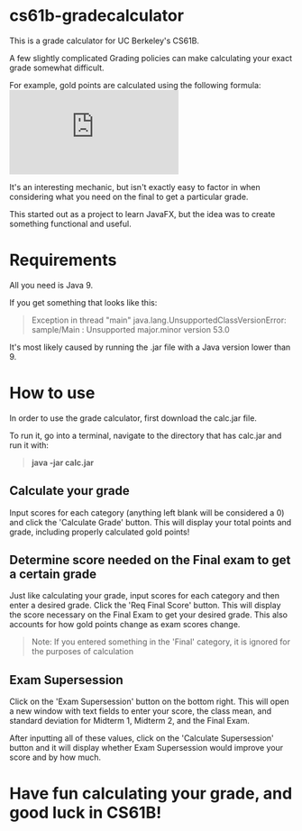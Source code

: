 # cs61b-gradecalculator
This is a grade calculator for UC Berkeley's CS61B.

A few slightly complicated Grading policies can make calculating your exact grade somewhat difficult.

For example, gold points are calculated using the following formula:
![gold points equation](https://latex.codecogs.com/gif.latex?2%20*%20%28goldPoints%20-%20goldPoints%20*%20%5Cfrac%7ByourTotalExamScore%7D%7BmaxTotalExamScore%7D%29)

It's an interesting mechanic, but isn't exactly easy to factor in when considering what you need on the final to get a particular grade.

This started out as a project to learn JavaFX, but the idea was to create something functional and useful.

# Requirements
All you need is Java 9.

If you get something that looks like this:
>Exception in thread "main" java.lang.UnsupportedClassVersionError: sample/Main : Unsupported major.minor version 53.0

It's most likely caused by running the .jar file with a Java version lower than 9.

# How to use
In order to use the grade calculator, first download the calc.jar file.

To run it, go into a terminal, navigate to the directory that has calc.jar and run it with:
>**java -jar calc.jar**

## Calculate your grade
Input scores for each category (anything left blank will be considered a 0) and click the 'Calculate Grade' button. This will display your total points and grade, including properly calculated gold points!

## Determine score needed on the Final exam to get a certain grade
Just like calculating your grade, input scores for each category and then enter a desired grade. Click the 'Req Final Score' button. This will display the score necessary on the Final Exam to get your desired grade. This also accounts for how gold points change as exam scores change.

>Note: If you entered something in the 'Final' category, it is ignored for the purposes of calculation

## Exam Supersession
Click on the 'Exam Supersession' button on the bottom right. This will open a new window with text fields to enter your score, the class mean, and standard deviation for Midterm 1, Midterm 2, and the Final Exam.

After inputting all of these values, click on the 'Calculate Supersession' button and it will display whether Exam Supersession would improve your score and by how much.

# Have fun calculating your grade, and good luck in CS61B!
